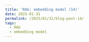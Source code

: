 ```yaml
---
title: 'RAG: embedding model (14)'
date: 2025-01-31
permalink: /2025/01/31/blog-post-14/
tags:
  - RAG
  - embedding model
---
```

